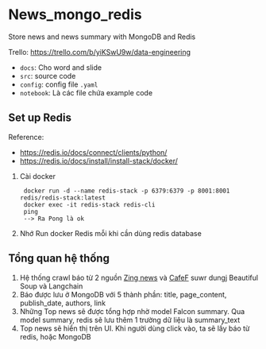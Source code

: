 # News_mongo_redis
Store news and news summary with MongoDB and Redis

Trello: https://trello.com/b/yiKSwU9w/data-engineering

- `docs`: Cho word and slide
- `src`: source code
- `config`: config file `.yaml`
- `notebook`: Là các file chứa example code

## Set up Redis

Reference:

- https://redis.io/docs/connect/clients/python/
- https://redis.io/docs/install/install-stack/docker/

1. Cài docker

        docker run -d --name redis-stack -p 6379:6379 -p 8001:8001 redis/redis-stack:latest
        docker exec -it redis-stack redis-cli
        ping
        --> Ra Pong là ok

2. Nhớ Run docker Redis mỗi khi cần dùng redis database

## Tổng quan hệ thống

1. Hệ thống crawl báo từ 2 nguồn [Zing news](https://znews.vn/) và [CafeF](https://cafef.vn/) suwr dungj Beautiful Soup và Langchain
2. Báo được lưu ở MongoDB với 5 thành phần: title, page_content, publish_date, authors, link 
3. Những Top news sẽ được tổng hợp nhờ model Falcon summary. Qua model summary, redis sẽ lưu thêm 1 trường dữ liệu là summary_text
4. Top news sẽ hiển thị trên UI. Khi người dùng click vào, ta sẽ lấy báo từ redis, hoặc MongoDB